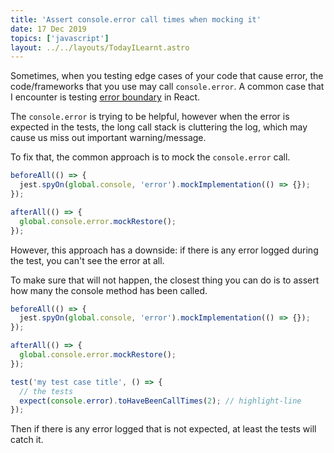 ```yaml
---
title: 'Assert console.error call times when mocking it'
date: 17 Dec 2019
topics: ['javascript']
layout: ../../layouts/TodayILearnt.astro
---
```


Sometimes, when you testing edge cases of your code that cause error, the code/frameworks that you use may call `console.error`. A common case that I encounter is testing [error boundary](https://reactjs.org/docs/error-boundaries.html) in React.

The `console.error` is trying to be helpful, however when the error is expected in the tests, the long call stack is cluttering the log, which may cause us miss out important warning/message.

To fix that, the common approach is to mock the `console.error` call.

```js
beforeAll(() => {
  jest.spyOn(global.console, 'error').mockImplementation(() => {});
});

afterAll(() => {
  global.console.error.mockRestore();
});
```

However, this approach has a downside: if there is any error logged during the test, you can't see the error at all.

To make sure that will not happen, the closest thing you can do is to assert how many the console method has been called.

```js
beforeAll(() => {
  jest.spyOn(global.console, 'error').mockImplementation(() => {});
});

afterAll(() => {
  global.console.error.mockRestore();
});

test('my test case title', () => {
  // the tests
  expect(console.error).toHaveBeenCallTimes(2); // highlight-line
});
```

Then if there is any error logged that is not expected, at least the tests will catch it.
